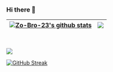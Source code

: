 ### Hi there 👋

<!--
**Zo-Bro-23/Zo-Bro-23** is a ✨ _special_ ✨ repository because its `README.md` (this file) appears on your GitHub profile.

Here are some ideas to get you started:

- 🔭 I’m currently working on ...
- 🌱 I’m currently learning ...
- 👯 I’m looking to collaborate on ...
- 🤔 I’m looking for help with ...
- 💬 Ask me about ...
- 📫 How to reach me: ...
- 😄 Pronouns: ...
- ⚡ Fun fact: ...
-->

|  <a href="#"><img align="center" src="https://github-readme-stats.vercel.app/api?username=Zo-Bro-23&count_private=true&show_icons=true&include_all_commits=true&hide_border=true&bg_color=30,e96443,904e95&title_color=fff&text_color=fff" alt="Zo-Bro-23's github stats" /></a>  |  <a href="#"><img align="center" src="https://github-readme-stats.vercel.app/api/top-langs/?username=Zo-Bro-23&layout=compact&hide_border=true&bg_color=30,e96443,904e95&title_color=fff&text_color=fff" /></a>  |
| ---- | ---- |

<br>

<a href="#"><img align="center" src="https://github-readme-stats.vercel.app/api/wakatime/?username=ZoBro23&layout=compact&hide_border=true&bg_color=30,e96443,904e95&title_color=fff&text_color=fff" /></a>

[![GitHub Streak](https://streak-stats.demolab.com?user=Zo-Bro-23&theme=onedark)](https://git.io/streak-stats)
